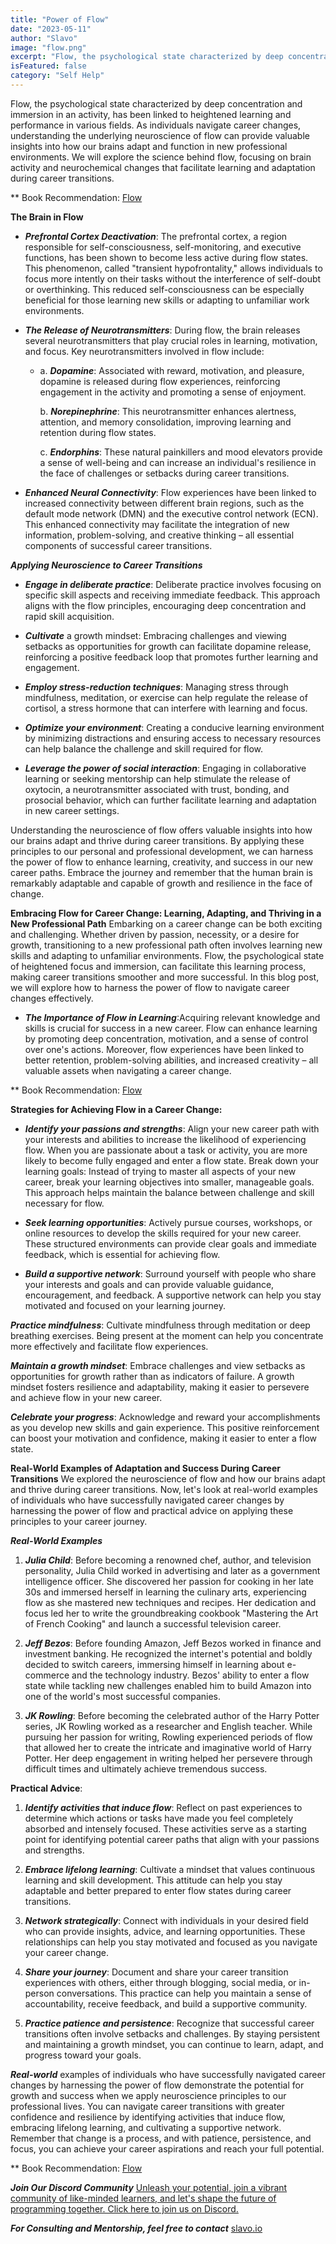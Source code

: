 ```yaml
---
title: "Power of Flow"
date: "2023-05-11"
author: "Slavo"
image: "flow.png"
excerpt: "Flow, the psychological state characterized by deep concentration and immersion in an activity..."
isFeatured: false
category: "Self Help"
---
```


Flow, the psychological state characterized by deep concentration and immersion in an activity, has been linked to heightened learning and performance in various fields. As individuals navigate career changes, understanding the underlying neuroscience of flow can provide valuable insights into how our brains adapt and function in new professional environments. We will explore the science behind flow, focusing on brain activity and neurochemical changes that facilitate learning and adaptation during career transitions.

\*\* Book Recommendation: [Flow](https://www.amazon.com/dp/0061339202/ref=cm_sw_r_as_gl_api_gl_i_425QZ8KTCK5XYMSTBFSW?linkCode=ml2&tag=prototypene06-20)

**The Brain in Flow**

- **_Prefrontal Cortex Deactivation_**: The prefrontal cortex, a region responsible for self-consciousness, self-monitoring, and executive functions, has been shown to become less active during flow states. This phenomenon, called "transient hypofrontality," allows individuals to focus more intently on their tasks without the interference of self-doubt or overthinking. This reduced self-consciousness can be especially beneficial for those learning new skills or adapting to unfamiliar work environments.
- **_The Release of Neurotransmitters_**: During flow, the brain releases several neurotransmitters that play crucial roles in learning, motivation, and focus. Key neurotransmitters involved in flow include:

  - a. **_Dopamine_**: Associated with reward, motivation, and pleasure, dopamine is released during flow experiences, reinforcing engagement in the activity and promoting a sense of enjoyment.

    b. **_Norepinephrine_**: This neurotransmitter enhances alertness, attention, and memory consolidation, improving learning and retention during flow states.

    c. **_Endorphins_**: These natural painkillers and mood elevators provide a sense of well-being and can increase an individual's resilience in the face of challenges or setbacks during career transitions.

- **_Enhanced Neural Connectivity_**: Flow experiences have been linked to increased connectivity between different brain regions, such as the default mode network (DMN) and the executive control network (ECN). This enhanced connectivity may facilitate the integration of new information, problem-solving, and creative thinking – all essential components of successful career transitions.

**_Applying Neuroscience to Career Transitions_**

- **_Engage in deliberate practice_**: Deliberate practice involves focusing on specific skill aspects and receiving immediate feedback. This approach aligns with the flow principles, encouraging deep concentration and rapid skill acquisition.

- **_Cultivate_** a growth mindset: Embracing challenges and viewing setbacks as opportunities for growth can facilitate dopamine release, reinforcing a positive feedback loop that promotes further learning and engagement.

- **_Employ stress-reduction techniques_**: Managing stress through mindfulness, meditation, or exercise can help regulate the release of cortisol, a stress hormone that can interfere with learning and focus.

- **_Optimize your environment_**: Creating a conducive learning environment by minimizing distractions and ensuring access to necessary resources can help balance the challenge and skill required for flow.

- **_Leverage the power of social interaction_**: Engaging in collaborative learning or seeking mentorship can help stimulate the release of oxytocin, a neurotransmitter associated with trust, bonding, and prosocial behavior, which can further facilitate learning and adaptation in new career settings.

Understanding the neuroscience of flow offers valuable insights into how our brains adapt and thrive during career transitions. By applying these principles to our personal and professional development, we can harness the power of flow to enhance learning, creativity, and success in our new career paths. Embrace the journey and remember that the human brain is remarkably adaptable and capable of growth and resilience in the face of change.

**Embracing Flow for Career Change: Learning, Adapting, and Thriving in a New Professional Path**
Embarking on a career change can be both exciting and challenging. Whether driven by passion, necessity, or a desire for growth, transitioning to a new professional path often involves learning new skills and adapting to unfamiliar environments. Flow, the psychological state of heightened focus and immersion, can facilitate this learning process, making career transitions smoother and more successful. In this blog post, we will explore how to harness the power of flow to navigate career changes effectively.

- **_The Importance of Flow in Learning_**:Acquiring relevant knowledge and skills is crucial for success in a new career. Flow can enhance learning by promoting deep concentration, motivation, and a sense of control over one's actions. Moreover, flow experiences have been linked to better retention, problem-solving abilities, and increased creativity – all valuable assets when navigating a career change.

\*\* Book Recommendation: [Flow](https://www.amazon.com/dp/0061339202/ref=cm_sw_r_as_gl_api_gl_i_425QZ8KTCK5XYMSTBFSW?linkCode=ml2&tag=prototypene06-20)

**Strategies for Achieving Flow in a Career Change:**

- **_Identify your passions and strengths_**: Align your new career path with your interests and abilities to increase the likelihood of experiencing flow. When you are passionate about a task or activity, you are more likely to become fully engaged and enter a flow state.
  Break down your learning goals: Instead of trying to master all aspects of your new career, break your learning objectives into smaller, manageable goals. This approach helps maintain the balance between challenge and skill necessary for flow.

- **_Seek learning opportunities_**: Actively pursue courses, workshops, or online resources to develop the skills required for your new career. These structured environments can provide clear goals and immediate feedback, which is essential for achieving flow.

- **_Build a supportive network_**: Surround yourself with people who share your interests and goals and can provide valuable guidance, encouragement, and feedback. A supportive network can help you stay motivated and focused on your learning journey.

**_Practice mindfulness_**: Cultivate mindfulness through meditation or deep breathing exercises. Being present at the moment can help you concentrate more effectively and facilitate flow experiences.

**_Maintain a growth mindset_**: Embrace challenges and view setbacks as opportunities for growth rather than as indicators of failure. A growth mindset fosters resilience and adaptability, making it easier to persevere and achieve flow in your new career.

**_Celebrate your progress_**: Acknowledge and reward your accomplishments as you develop new skills and gain experience. This positive reinforcement can boost your motivation and confidence, making it easier to enter a flow state.

**Real-World Examples of Adaptation and Success During Career Transitions**
We explored the neuroscience of flow and how our brains adapt and thrive during career transitions. Now, let's look at real-world examples of individuals who have successfully navigated career changes by harnessing the power of flow and practical advice on applying these principles to your career journey.

**_Real-World Examples_**

1. **_Julia Child_**: Before becoming a renowned chef, author, and television personality, Julia Child worked in advertising and later as a government intelligence officer. She discovered her passion for cooking in her late 30s and immersed herself in learning the culinary arts, experiencing flow as she mastered new techniques and recipes. Her dedication and focus led her to write the groundbreaking cookbook "Mastering the Art of French Cooking" and launch a successful television career.

2. **_Jeff Bezos_**: Before founding Amazon, Jeff Bezos worked in finance and investment banking. He recognized the internet's potential and boldly decided to switch careers, immersing himself in learning about e-commerce and the technology industry. Bezos' ability to enter a flow state while tackling new challenges enabled him to build Amazon into one of the world's most successful companies.

3. **_JK Rowling_**: Before becoming the celebrated author of the Harry Potter series, JK Rowling worked as a researcher and English teacher. While pursuing her passion for writing, Rowling experienced periods of flow that allowed her to create the intricate and imaginative world of Harry Potter. Her deep engagement in writing helped her persevere through difficult times and ultimately achieve tremendous success.

**Practical Advice**:

1. **_Identify activities that induce flow_**: Reflect on past experiences to determine which actions or tasks have made you feel completely absorbed and intensely focused. These activities serve as a starting point for identifying potential career paths that align with your passions and strengths.

2. **_Embrace lifelong learning_**: Cultivate a mindset that values continuous learning and skill development. This attitude can help you stay adaptable and better prepared to enter flow states during career transitions.

3. **_Network strategically_**: Connect with individuals in your desired field who can provide insights, advice, and learning opportunities. These relationships can help you stay motivated and focused as you navigate your career change.

4. **_Share your journey_**: Document and share your career transition experiences with others, either through blogging, social media, or in-person conversations. This practice can help you maintain a sense of accountability, receive feedback, and build a supportive community.

5. **_Practice patience and persistence_**: Recognize that successful career transitions often involve setbacks and challenges. By staying persistent and maintaining a growth mindset, you can continue to learn, adapt, and progress toward your goals.

**_Real-world_** examples of individuals who have successfully navigated career changes by harnessing the power of flow demonstrate the potential for growth and success when we apply neuroscience principles to our professional lives. You can navigate career transitions with greater confidence and resilience by identifying activities that induce flow, embracing lifelong learning, and cultivating a supportive network. Remember that change is a process, and with patience, persistence, and focus, you can achieve your career aspirations and reach your full potential.

\*\* Book Recommendation: [Flow](https://www.amazon.com/dp/0061339202/ref=cm_sw_r_as_gl_api_gl_i_425QZ8KTCK5XYMSTBFSW?linkCode=ml2&tag=prototypene06-20)

**_Join Our Discord Community_** [Unleash your potential, join a vibrant community of like-minded learners, and let's shape the future of programming together. Click here to join us on Discord.](https://discord.gg/T5eF5zDf)

**_For Consulting and Mentorship, feel free to contact_** [slavo.io](/contact)
